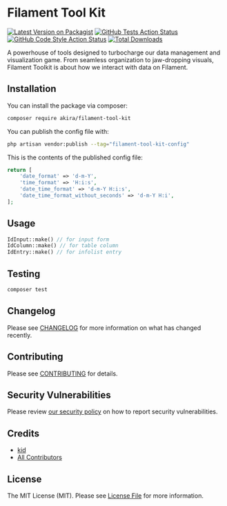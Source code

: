 # Filament Tool Kit

[![Latest Version on Packagist](https://img.shields.io/packagist/v/akira/filament-tool-kit.svg?style=flat-square)](https://packagist.org/packages/akira/filament-tool-kit)
[![GitHub Tests Action Status](https://img.shields.io/github/actions/workflow/status/akira/filament-tool-kit/run-tests.yml?branch=main&label=tests&style=flat-square)](https://github.com/akira/filament-tool-kit/actions?query=workflow%3Arun-tests+branch%3Amain)
[![GitHub Code Style Action Status](https://img.shields.io/github/actions/workflow/status/akira/filament-tool-kit/fix-php-code-styling.yml?branch=main&label=code%20style&style=flat-square)](https://github.com/akira/filament-tool-kit/actions?query=workflow%3A"Fix+PHP+code+styling"+branch%3Amain)
[![Total Downloads](https://img.shields.io/packagist/dt/akira/filament-tool-kit.svg?style=flat-square)](https://packagist.org/packages/akira/filament-tool-kit)



A powerhouse of tools designed to turbocharge our data management and visualization game. From seamless organization to jaw-dropping visuals, Filament Toolkit is about  how we interact with data on Filament.

## Installation

You can install the package via composer:

```bash
composer require akira/filament-tool-kit
```

You can publish the config file with:

```bash
php artisan vendor:publish --tag="filament-tool-kit-config"
```


This is the contents of the published config file:

```php
return [
    'date_format' => 'd-m-Y',
    'time_format' => 'H:i:s',
    'date_time_format' => 'd-m-Y H:i:s',
    'date_time_format_without_seconds' => 'd-m-Y H:i',
];
```

## Usage

```php
IdInput::make() // for input form
IdColumn::make() // for table column
IdEntry::make() // for infolist entry
```

## Testing

```bash
composer test
```

## Changelog

Please see [CHANGELOG](CHANGELOG.md) for more information on what has changed recently.

## Contributing

Please see [CONTRIBUTING](.github/CONTRIBUTING.md) for details.

## Security Vulnerabilities

Please review [our security policy](../../security/policy) on how to report security vulnerabilities.

## Credits

- [kid](https://github.com/kidiatoliny)
- [All Contributors](../../contributors)

## License

The MIT License (MIT). Please see [License File](LICENSE.md) for more information.
